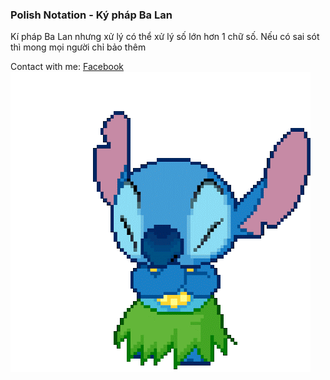 ### Polish Notation - Ký pháp Ba Lan
 Kí pháp Ba Lan nhưng xử lý có thể xử lý số lớn hơn 1 chữ số. Nếu có sai sót thì mong mọi người chỉ bảo thêm

Contact with me: [Facebook](https://www.facebook.com/hiimdang18)
<br>
![hiimdang](stitch.gif)
